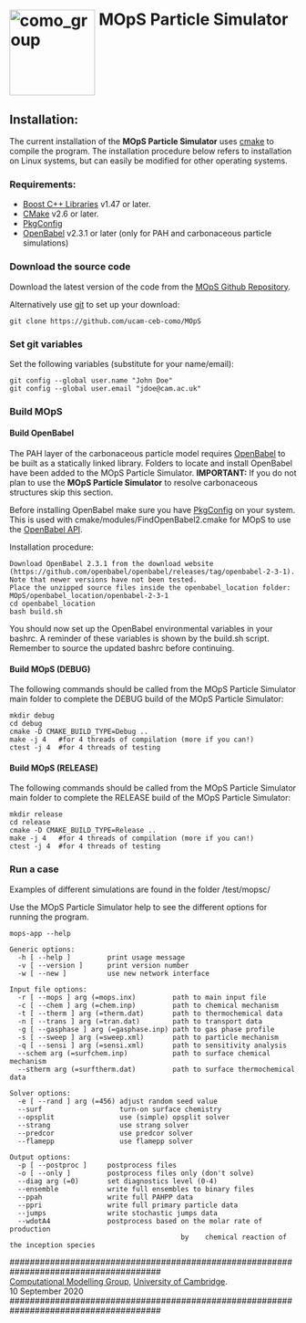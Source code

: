 # <img align="top" src="https://user-images.githubusercontent.com/32139876/92795750-8767bf00-f3a8-11ea-921a-17fac1435171.png" alt="como_group" width="150"/> MOpS Particle Simulator

## Installation:

The current installation of the **MOpS Particle Simulator** uses [cmake](https://cmake.org/) to compile the program. The installation procedure below refers to installation on Linux systems, but can easily be modified for other operating systems.

### Requirements:

- [Boost C++ Libraries](https://www.boost.org/) v1.47 or later.
- [CMake](https://cmake.org/) v2.6 or later.
- [PkgConfig](https://www.freedesktop.org/wiki/Software/pkg-config/)
- [OpenBabel](http://openbabel.org/wiki/Main_Page) v2.3.1 or later (only for PAH and carbonaceous particle simulations)

### Download the source code

Download the latest version of the code from the [MOpS Github Repository](https://github.com/ucam-ceb-como/MOpS).

Alternatively use [git](https://git-scm.com/) to set up your download:

	git clone https://github.com/ucam-ceb-como/MOpS
	
### Set git variables

Set the following variables (substitute for your name/email):

    git config --global user.name "John Doe"
    git config --global user.email "jdoe@cam.ac.uk"

### Build MOpS

#### Build OpenBabel

The PAH layer of the carbonaceous particle model requires [OpenBabel](http://openbabel.org/wiki/Main_Page) to be built as a statically linked library. Folders to locate and install OpenBabel have been added to the MOpS Particle Simulator. **IMPORTANT:** If you do not plan to use the **MOpS Particle Simulator** to resolve carbonaceous structures skip this section.

Before installing OpenBabel make sure you have [PkgConfig](https://www.freedesktop.org/wiki/Software/pkg-config/) on your system. This is used with cmake/modules/FindOpenBabel2.cmake for MOpS to use the [OpenBabel API](http://openbabel.org/dev-api/cmake_project.shtml).

Installation procedure:

	Download OpenBabel 2.3.1 from the download website (https://github.com/openbabel/openbabel/releases/tag/openbabel-2-3-1). Note that newer versions have not been tested.
	Place the unzipped source files inside the openbabel_location folder: MOpS/openbabel_location/openbabel-2-3-1
	cd openbabel_location
    bash build.sh

You should now set up the OpenBabel environmental variables in your bashrc. A reminder of these variables is shown by the build.sh script. Remember to source the updated bashrc before continuing.

#### Build MOpS (DEBUG)

The following commands should be called from the MOpS Particle Simulator main folder to complete the DEBUG build of the MOpS Particle Simulator:

    mkdir debug
    cd debug
    cmake -D CMAKE_BUILD_TYPE=Debug ..
    make -j 4   #for 4 threads of compilation (more if you can!)
    ctest -j 4  #for 4 threads of testing

#### Build MOpS (RELEASE)

The following commands should be called from the MOpS Particle Simulator main folder to complete the RELEASE build of the MOpS Particle Simulator:

    mkdir release
    cd release
    cmake -D CMAKE_BUILD_TYPE=Release ..
    make -j 4   #for 4 threads of compilation (more if you can!)
    ctest -j 4  #for 4 threads of testing

### Run a case

Examples of different simulations are found in the folder /test/mopsc/

Use the MOpS Particle Simulator help to see the different options for running the program. 

	mops-app --help
	
	Generic options:
	  -h [ --help ]         print usage message
	  -v [ --version ]      print version number
	  -w [ --new ]          use new network interface

	Input file options:
	  -r [ --mops ] arg (=mops.inx)         path to main input file
	  -c [ --chem ] arg (=chem.inp)         path to chemical mechanism
	  -t [ --therm ] arg (=therm.dat)       path to thermochemical data
	  -n [ --trans ] arg (=tran.dat)        path to transport data
	  -g [ --gasphase ] arg (=gasphase.inp) path to gas phase profile
	  -s [ --sweep ] arg (=sweep.xml)       path to particle mechanism
	  -q [ --sensi ] arg (=sensi.xml)       path to sensitivity analysis
	  --schem arg (=surfchem.inp)           path to surface chemical mechanism
	  --stherm arg (=surftherm.dat)         path to surface thermochemical data

	Solver options:
	  -e [ --rand ] arg (=456) adjust random seed value
	  --surf                   turn-on surface chemistry
	  --opsplit                use (simple) opsplit solver
	  --strang                 use strang solver
	  --predcor                use predcor solver
	  --flamepp                use flamepp solver

	Output options:
	  -p [ --postproc ]     postprocess files
	  -o [ --only ]         postprocess files only (don't solve)
	  --diag arg (=0)       set diagnostics level (0-4)
	  --ensemble            write full ensembles to binary files
	  --ppah                write full PAHPP data
	  --ppri                write full primary particle data
	  --jumps               write stochastic jumps data
	  --wdotA4              postprocess based on the molar rate of production 
							                  by 	chemical reaction of the inception species


######################################################################################\
[Computational Modelling Group](https://como.ceb.cam.ac.uk), [University of Cambridge](https://www.cam.ac.uk/). \
10 September 2020 \
######################################################################################
